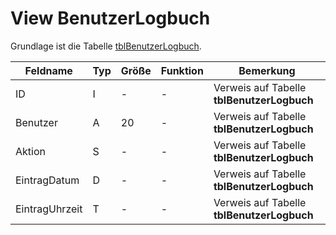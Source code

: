 # View BenutzerLogbuch

Grundlage ist die Tabelle [tblBenutzerLogbuch](https://doc.magellan7-toolbox.stueber.de/datenstruktur/tabellen/tblBenutzerLogbuch/).

| Feldname       | Typ | Größe | Funktion | Bemerkung                                |
|----------------|-----|-------|----------|------------------------------------------|
| ID             | I   | -     | -        | Verweis auf Tabelle **tblBenutzerLogbuch** |
| Benutzer       | A   | 20    | -        | Verweis auf Tabelle **tblBenutzerLogbuch** |
| Aktion         | S   | -     | -        | Verweis auf Tabelle **tblBenutzerLogbuch** |
| EintragDatum   | D   | -     | -        | Verweis auf Tabelle **tblBenutzerLogbuch** |
| EintragUhrzeit | T   | -     | -        | Verweis auf Tabelle **tblBenutzerLogbuch** |
